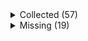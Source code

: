 <details><summary>Collected (57)</summary>
<p>

| Packet |
| --- |
| login |
| custom_payload |
| difficulty |
| spawn_position |
| abilities |
| held_item_slot |
| entity_status |
| statistics |
| player_info |
| position |
| world_border |
| update_time |
| window_items |
| set_slot |
| map_chunk |
| spawn_entity |
| entity_metadata |
| entity_velocity |
| entity_update_attributes |
| update_health |
| experience |
| multi_block_change |
| block_change |
| spawn_entity_living |
| entity_equipment |
| entity_head_rotation |
| chat |
| entity_destroy |
| entity_teleport |
| named_entity_spawn |
| world_event |
| entity_move_look |
| rel_entity_move |
| keep_alive |
| tab_complete |
| combat_event |
| unload_chunk |
| respawn |
| game_state_change |
| sound_effect |
| set_cooldown |
| map |
| title |
| scoreboard_objective |
| scoreboard_display_objective |
| scoreboard_score |
| entity_look |
| named_sound_effect |
| entity_effect |
| remove_entity_effect |
| open_window |
| craft_progress_bar |
| transaction |
| close_window |
| boss_bar |
| spawn_entity_painting |
| collect |

</p>
</details>
<details><summary>Missing (19)</summary>
<p>

| Packet |
| --- |
| spawn_entity_experience_orb |
| spawn_entity_weather |
| animation |
| block_break_animation |
| tile_entity_data |
| block_action |
| kick_disconnect |
| explosion |
| world_particles |
| entity |
| vehicle_move |
| open_sign_entity |
| bed |
| resource_pack_send |
| camera |
| attach_entity |
| set_passengers |
| teams |
| playerlist_header |

</p>
</details>